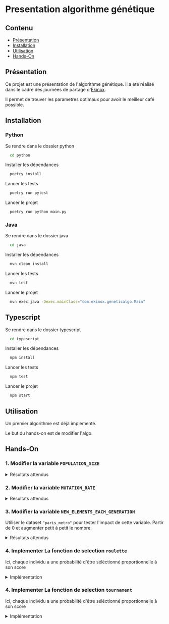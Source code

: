 # Presentation algorithme génétique

## Contenu

- [Présentation](#présentation)
- [Installation](#installation)
- [Utilisation](#utilisation)
- [Hands-On](#Hands-On)

## Présentation

Ce projet est une présentation de l'algorithme génétique. Il a été réalisé dans le cadre des journées de partage
d'[Ekinox](www.ekinox.io).

Il permet de trouver les parametres optimaux pour avoir le meilleur café possible.

## Installation

### Python

Se rendre dans le dossier python

```bash
  cd python
```

Installer les dépendances

```bash
  poetry install
```

Lancer les tests

```bash
  poetry run pytest
```

Lancer le projet

```bash
  poetry run python main.py
```

### Java

Se rendre dans le dossier java

```bash
  cd java
```

Installer les dépendances

```bash
  mvn clean install
```

Lancer les tests

```bash
  mvn test
```

Lancer le projet
```bash
  mvn exec:java -Dexec.mainClass="com.ekinox.geneticalgo.Main"
```


## Typescript

Se rendre dans le dossier typescript

```bash
  cd typescript
```

Installer les dépendances

```bash
  npm install
```

Lancer les tests

```bash
  npm test
```

Lancer le projet

```bash
  npm start
```

## Utilisation

Un premier algorithme est déjà implémenté.

Le but du hands-on est de modifier l'algo.

## Hands-On

### 1. Modifier la variable `POPULATION_SIZE`

<details>
<summary>Résultats attendus</summary>
La convergence vers une solution est plus rapide lorsque la population est grande
</details>

### 2. Modifier la variable `MUTATION_RATE`

<details>
<summary>Résultats attendus</summary>
La convergence vers une solution est plus rapide lorsque la mutation est dans l'intervalle [0.1, 0.9]
</details>

### 3. Modifier la variable `NEW_ELEMENTS_EACH_GENERATION`

Utiliser le dataset `"paris_metro"` pour tester l'impact de cette variable. Partir de 0 et augmenter petit à petit le
nombre.

<details>
<summary>Résultats attendus</summary>
L'apparition de nouveaux éléments permet de ne pas rester coincé sur les minimas locaux. Attention, un trop grand nombre de nouveaux éléments peut ralentir fortement la convergence.
</details>

### 4. Implementer La fonction de selection `roulette`

Ici, chaque individu a une probabilité d'être séléctionné proportionnelle à son score

<details>
<summary>Implémentation</summary>
TODO
</details>

### 4. Implementer La fonction de selection `tournament`

Ici, chaque individu a une probabilité d'être séléctionné proportionnelle à son score

<details>
<summary>Implémentation</summary>
TODO
</details>














